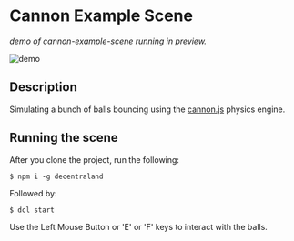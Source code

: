 # Cannon Example Scene 

_demo of cannon-example-scene running in preview._

![demo](https://github.com/decentraland-scenes/cannon-example-scene/blob/master/screenshots/cannon.gif)

## Description
Simulating a bunch of balls bouncing using the [cannon.js](https://github.com/schteppe/cannon.js) physics engine.

## Running the scene
After you clone the project, run the following:

```
$ npm i -g decentraland
```

Followed by:

```
$ dcl start
```

Use the Left Mouse Button or 'E' or 'F' keys to interact with the balls.